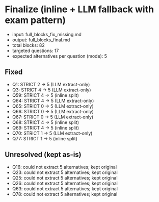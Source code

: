 # Finalize (inline + LLM fallback with exam pattern)
- input: full_blocks_fix_missing.md
- output: full_blocks_final.md
- total blocks: 82
- targeted questions: 17
- expected alternatives per question (mode): 5

## Fixed
- Q1: STRICT 2 → 5 (LLM extract-only)
- Q3: STRICT 4 → 5 (LLM extract-only)
- Q59: STRICT 4 → 5 (inline split)
- Q64: STRICT 4 → 5 (LLM extract-only)
- Q65: STRICT 0 → 5 (LLM extract-only)
- Q66: STRICT 0 → 5 (LLM extract-only)
- Q67: STRICT 0 → 5 (LLM extract-only)
- Q68: STRICT 4 → 5 (inline split)
- Q69: STRICT 4 → 5 (inline split)
- Q70: STRICT 1 → 5 (LLM extract-only)
- Q77: STRICT 1 → 5 (inline split)

## Unresolved (kept as-is)
- Q16: could not extract 5 alternatives; kept original
- Q23: could not extract 5 alternatives; kept original
- Q25: could not extract 5 alternatives; kept original
- Q26: could not extract 5 alternatives; kept original
- Q63: could not extract 5 alternatives; kept original
- Q78: could not extract 5 alternatives; kept original

